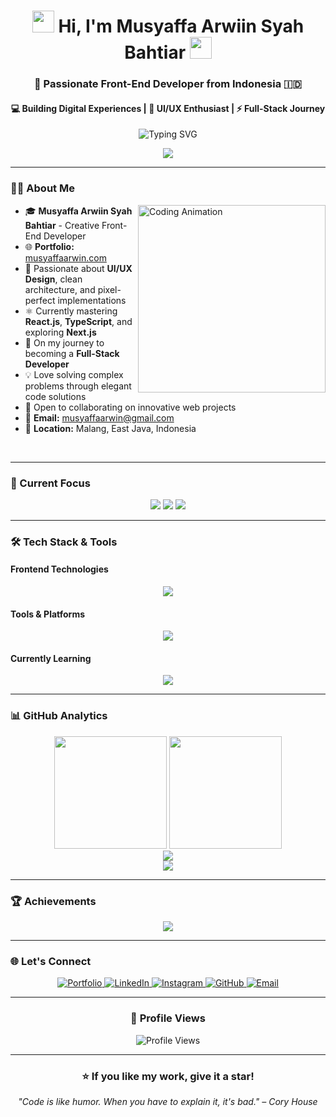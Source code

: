<h1 align="center">
  <img src="https://media.giphy.com/media/hvRJCLFzcasrR4ia7z/giphy.gif" width="35">
  Hi, I'm Musyaffa Arwiin Syah Bahtiar 
  <img src="https://cdn.jsdelivr.net/gh/devicons/devicon/icons/react/react-original.svg" width="35">
</h1>

<h3 align="center"> 🚀  Passionate Front-End Developer from Indonesia 🇮🇩</h3>
<h4 align="center"> 💻  Building Digital Experiences | 🎨 UI/UX Enthusiast | ⚡ Full-Stack Journey  </h4>

<p align="center">
  <img src="https://readme-typing-svg.demolab.com?font=Fira+Code&size=24&duration=3000&pause=1000&color=36BCF7&center=true&vCenter=true&width=600&lines=Welcome+to+my+GitHub+Profile!;Front-End+Developer+from+Indonesia;React.js+%26+TypeScript+Enthusiast;Always+learning+new+technologies;Building+amazing+user+experiences!" alt="Typing SVG">
</p>

<p align="center">
  <a href="https://musyaffaarwin.com" target="_blank">
    <img src="https://img.shields.io/badge/🌐_Portfolio-musyaffaarwin.com-00D9FF?style=for-the-badge&logoColor=white"/>
  </a>
</p>

---

### 🧑‍💻 About Me

<img align="right" src="https://media.giphy.com/media/du3J3cXyzhj75IOgvA/giphy.gif" width="300" alt="Coding Animation"/>

- 🎓 **Musyaffa Arwiin Syah Bahtiar** - Creative Front-End Developer
- 🌐 **Portfolio:** [musyaffaarwin.com](https://musyaffaarwin.com)
- 🎨 Passionate about **UI/UX Design**, clean architecture, and pixel-perfect implementations
- ⚛️ Currently mastering **React.js**, **TypeScript**, and exploring **Next.js**
- 🚀 On my journey to becoming a **Full-Stack Developer**
- 💡 Love solving complex problems through elegant code solutions
- 🤝 Open to collaborating on innovative web projects
- 📧 **Email:** musyaffaarwin@gmail.com
- 📍 **Location:** Malang, East Java, Indonesia

<br clear="right"/>

---

### 🎯 Current Focus

<p align="center">
  <img src="https://img.shields.io/badge/🔥_Focus-Full Stack Development-FF6B6B?style=for-the-badge"/>
  <img src="https://img.shields.io/badge/⚡_Learning-Next.js & Node.js-4ECDC4?style=for-the-badge"/>
  <img src="https://img.shields.io/badge/🎯_Goal-Open Source Contributor-45B7D1?style=for-the-badge"/>
</p>

---

### 🛠️ Tech Stack & Tools

#### Frontend Technologies
<p align="center">
  <img src="https://skillicons.dev/icons?i=html,css,js,ts,react,nextjs,tailwind,sass,bootstrap" />
</p>

#### Tools & Platforms
<p align="center">
  <img src="https://skillicons.dev/icons?i=git,github,vscode,figma,npm,yarn,vite,webpack" />
</p>

#### Currently Learning
<p align="center">
  <img src="https://skillicons.dev/icons?i=nodejs,express,mongodb,postgresql,docker,aws" />
</p>

---

### 📊 GitHub Analytics

<div align="center">
  <img height="180em" src="https://github-readme-stats.vercel.app/api?username=Musyaffaa2&show_icons=true&theme=tokyonight&include_all_commits=true&count_private=true&hide_border=true&bg_color=0D1117"/>
  <img height="180em" src="https://github-readme-stats.vercel.app/api/top-langs/?username=Musyaffaa2&layout=compact&theme=tokyonight&hide_border=true&bg_color=0D1117&langs_count=8"/>
</div>

<div align="center">
  <img src="https://streak-stats.demolab.com/?user=Musyaffaa2&theme=tokyonight&hide_border=true&background=0D1117"/>
</div>

<div align="center">
  <img src="https://github-readme-activity-graph.vercel.app/graph?username=Musyaffaa2&theme=tokyo-night&hide_border=true&bg_color=0D1117"/>
</div>

---

### 🏆 Achievements

<div align="center">
  <img src="https://github-profile-trophy.vercel.app/?username=Musyaffaa2&theme=tokyonight&no-frame=true&no-bg=true&margin-w=4&row=1"/>
</div>

---

### 🌐 Let's Connect

<p align="center">
  <a href="https://musyaffaarwin.com" target="_blank">
    <img src="https://img.shields.io/badge/🌐_Portfolio-musyaffaarwin.com-FF6B6B?style=for-the-badge&logoColor=white" alt="Portfolio"/>
  </a>
  <a href="https://linkedin.com/in/musyaffa-arwiin" target="_blank">
    <img src="https://img.shields.io/badge/LinkedIn-Connect-0077B5?style=for-the-badge&logo=linkedin&logoColor=white" alt="LinkedIn"/>
  </a>
  <a href="https://instagram.com/yaaffaaa_" target="_blank">
    <img src="https://img.shields.io/badge/Instagram-Follow-E4405F?style=for-the-badge&logo=instagram&logoColor=white" alt="Instagram"/>
  </a>
  <a href="https://github.com/Musyaffaa2" target="_blank">
    <img src="https://img.shields.io/badge/GitHub-Follow-181717?style=for-the-badge&logo=github&logoColor=white" alt="GitHub"/>
  </a>
  <a href="mailto:musyaffaarwin@gmail.com" target="_blank">
    <img src="https://img.shields.io/badge/Gmail-Contact-D14836?style=for-the-badge&logo=gmail&logoColor=white" alt="Email"/>
  </a>
</p>

---

<div align="center">
  
### 👀 Profile Views
  
![Profile Views](https://komarev.com/ghpvc/?username=Musyaffaa2&color=blueviolet&style=for-the-badge)

</div>

---

<div align="center">

### ⭐ If you like my work, give it a star!

*"Code is like humor. When you have to explain it, it's bad." – Cory House*

</div>
